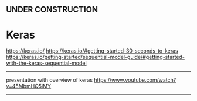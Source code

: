 
## UNDER CONSTRUCTION

# Keras


https://keras.io/
https://keras.io/#getting-started-30-seconds-to-keras
https://keras.io/getting-started/sequential-model-guide/#getting-started-with-the-keras-sequential-model

---

presentation with overview of keras
https://www.youtube.com/watch?v=45MbmHQ5iMY

---